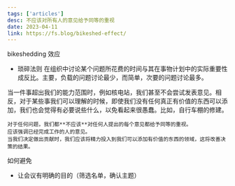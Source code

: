 ```yaml
---
tags: ['articles']
desc: 不应该对所有人的意见给予同等的重视
date: 2023-04-11
link: https://fs.blog/bikeshed-effect/
---
```


bikeshedding 效应

- 琐碎法则
在组织中讨论某个问题所花费的时间与其在事物计划中的实际重要性成反比。主要，负载的问题讨论最少，而简单，次要的问题讨论最多。


当一件事超出我们的能力范围时，例如核电站，我们甚至不会尝试发表意见。相反，对于某些事我们可以理解的时候，即使我们没有任何真正有价值的东西可以添加，我们也会觉得有必要说些什么，以免看起来很愚蠢。比如，自行车棚的修建。

```ad-note
对于任何问题，我们都**不应该**对任何人提出的每个意见都给予同等的重视。
应该强调已经完成工作的人的意见。
当我们决定做出贡献时，我们应该将精力投入到我们可以添加有价值的东西的领域，这将改善决策的结果。
```


如何避免
- 让会议有明确的目的（筛选名单，确认主题）






















